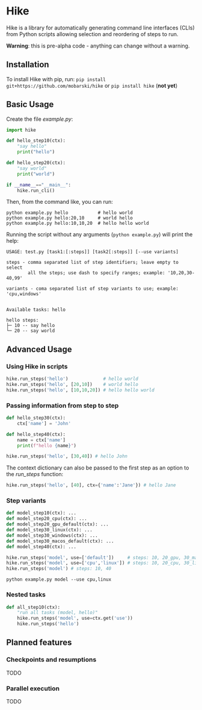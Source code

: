 # Hike

Hike is a library for automatically generating command line interfaces (CLIs) from Python scripts allowing selection and reordering of steps to run.

**Warning**: this is pre-alpha code - anything can change without a warning.



## Installation

To install Hike with pip, run: `pip install git+https://github.com/mobarski/hike` or  `pip install hike`  (**not yet**)



## Basic Usage

Create the file *example.py*:

```python
import hike

def hello_step10(ctx):
    "say hello"
    print("hello")

def hello_step20(ctx):
    "say world"
    print("world")

if __name__=="__main__":
    hike.run_cli()
```

Then, from the command like, you can run:

```
python example.py hello           # hello world
python example.py hello:20,10     # world hello
python example.py hello:10,10,20  # hello hello world
```

Running the script without any arguments (`python example.py`) will print the help:

```
USAGE: test.py [task1:[:steps]] [task2[:steps]] [--use variants]

steps - comma separated list of step identifiers; leave empty to select
        all the steps; use dash to specify ranges; example: '10,20,30-40,99'

variants - coma separated list of step variants to use; example: 'cpu,windows'


Available tasks: hello

hello steps:
├─ 10 -- say hello
└─ 20 -- say world
```



## Advanced Usage



### Using Hike in scripts

```python
hike.run_steps('hello')             # hello world
hike.run_steps('hello', [20,10])    # world hello
hike.run_steps('hello', [10,10,20]) # hello hello world
```



### Passing information from step to step

```python
def hello_step30(ctx):
    ctx['name'] = 'John'

def hello_step40(ctx):
    name = ctx['name']
    print(f"hello {name}")

hike.run_steps('hello', [30,40]) # hello John
```

The context dictionary can also be passed to the first step as an option to the *run_steps* function:

```python
hike.run_steps('hello', [40], ctx={'name':'Jane'}) # hello Jane
```



### Step variants

```python
def model_step10(ctx): ...
def model_step20_cpu(ctx): ...
def model_step20_gpu_default(ctx): ...
def model_step30_linux(ctx): ...
def model_step30_windows(ctx): ...
def model_step30_macos_default(ctx): ...
def model_step40(ctx): ...
```

```python
hike.run_steps('model', use=['default'])     # steps: 10, 20_gpu, 30_macos, 40
hike.run_steps('model', use=['cpu','linux']) # steps: 10, 20_cpu, 30_linux, 40
hike.run_steps('model') # steps: 10, 40
```

`python example.py model --use cpu,linux`



### Nested tasks

```python
def all_step10(ctx):
	"run all tasks (model, hello)"
	hike.run_steps('model', use=ctx.get('use'))
	hike.run_steps('hello')
```





## Planned features



### Checkpoints and resumptions

TODO



### Parallel execution

TODO



